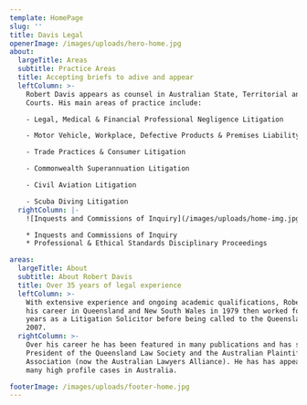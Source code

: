 ```yaml
---
template: HomePage
slug: ''
title: Davis Legal
openerImage: /images/uploads/hero-home.jpg
about:
  largeTitle: Areas
  subtitle: Practice Areas
  title: Accepting briefs to adive and appear
  leftColumn: >-
    Robert Davis appears as counsel in Australian State, Territorial and Federal
    Courts. His main areas of practice include:

    - Legal, Medical & Financial Professional Negligence Litigation

    - Motor Vehicle, Workplace, Defective Products & Premises Liability

    - Trade Practices & Consumer Litigation

    - Commonwealth Superannuation Litigation

    - Civil Aviation Litigation

    - Scuba Diving Litigation
  rightColumn: |-
    ![Inquests and Commissions of Inquiry](/images/uploads/home-img.jpg)

    * Inquests and Commissions of Inquiry
    * Professional & Ethical Standards Disciplinary Proceedings

areas:
  largeTitle: About
  subtitle: About Robert Davis
  title: Over 35 years of legal experience
  leftColumn: >-
    With extensive experience and ongoing academic qualifications, Robert began
    his career in Queensland and New South Wales in 1979 then worked for many
    years as a Litigation Solicitor before being called to the Queensland Bar in
    2007.
  rightColumn: >-
    Over his career he has been featured in many publications and has served as
    President of the Queensland Law Society and the Australian Plaintiff Lawyers
    Association (now the Australian Lawyers Alliance). He has has appeared in
    many high profile cases in Australia.

footerImage: /images/uploads/footer-home.jpg
---
```

